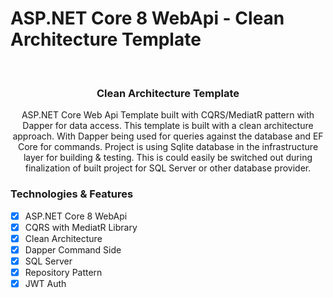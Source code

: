 # ASP.NET Core 8 WebApi - Clean Architecture Template
<br />
<p align="center">

  <h3 align="center">Clean Architecture Template</h3>

  <p align="center">
    ASP.NET Core Web Api Template built with CQRS/MediatR pattern with Dapper for data access. 
    This template is built with a clean architecture approach. With Dapper being used for queries against the database and EF Core for commands.
    Project is using Sqlite database in the infrastructure layer for building & testing. This is could easily be switched out during finalization of built project for SQL Server or other database provider.
  </p>
</p>

### Technologies & Features

- [x] ASP.NET Core 8 WebApi
- [x] CQRS with MediatR Library
- [x] Clean Architecture
- [x] Dapper Command Side 
- [x] SQL Server
- [x] Repository Pattern 
- [x] JWT Auth  
